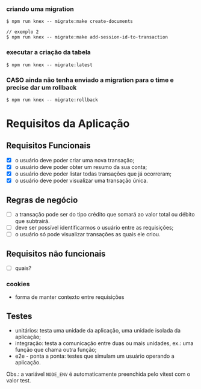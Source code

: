 ### criando uma migration
```
$ npm run knex -- migrate:make create-documents

// exemplo 2
$ npm run knex -- migrate:make add-session-id-to-transaction
```

### executar a criação da tabela

```
$ npm run knex -- migrate:latest
```

### CASO ainda não tenha enviado a migration para o time e precise dar um rollback

```
$ npm run knex -- migrate:rollback
```

# Requisitos da Aplicação

## Requisitos Funcionais

- [x] o usuário deve poder criar uma nova transação;
- [x] o usuário deve poder obter um resumo da sua conta;
- [x] o usuário deve poder listar todas transações que já ocorreram;
- [x] o usuário deve poder visualizar uma transação única.

## Regras de negócio

- [ ] a transação pode ser do tipo crédito que somará ao valor total ou débito que subtrairá.
- [ ] deve ser possível identificarmos o usuário entre as requisições;
- [ ] o usuário só pode visualizar transações as quais ele criou.

## Requisitos não funcionais

- [ ] quais?


### cookies

- forma de manter contexto entre requisições

## Testes

- unitários: testa uma unidade da aplicação, uma unidade isolada da aplicação;
- integração: testa a comunicação entre duas ou mais unidades, ex.: uma função que chama outra função;
- e2e - ponta a ponta: testes que simulam um usuário operando a aplicação.

Obs.: a variável `NODE_ENV` é automaticamente preenchida pelo vitest com o valor test.
